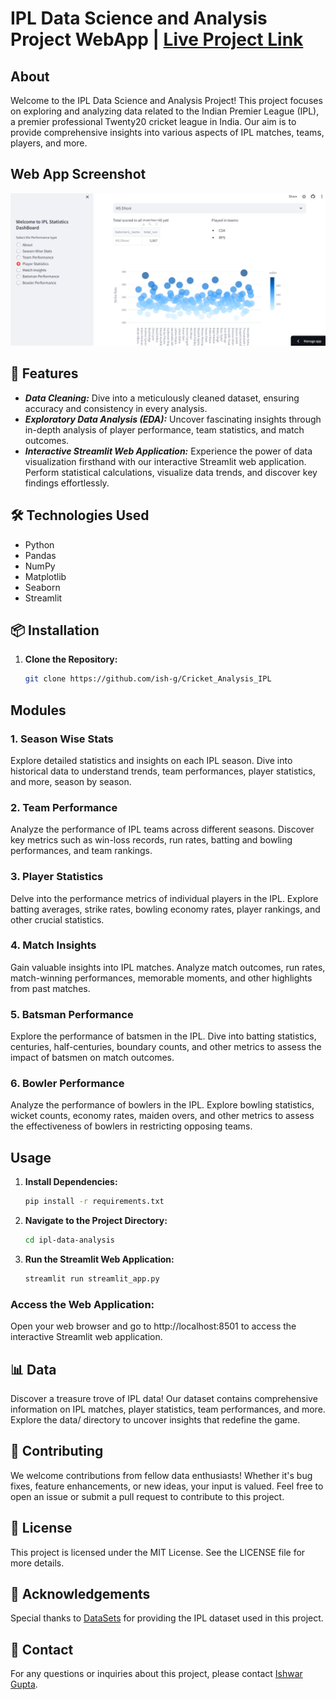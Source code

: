 # IPL Data Science and Analysis Project WebApp | [Live Project Link](https://cricketanalysisipl.streamlit.app/)

## About
Welcome to the IPL Data Science and Analysis Project! This project focuses on exploring and analyzing data related to the Indian Premier League (IPL), a premier professional Twenty20 cricket league in India. Our aim is to provide comprehensive insights into various aspects of IPL matches, teams, players, and more.

## Web App Screenshot
![Web App Screenshot](capture_webapp.png)

## 🚀 Features
- ***Data Cleaning:*** Dive into a meticulously cleaned dataset, ensuring accuracy and consistency in every analysis.
- ***Exploratory Data Analysis (EDA):*** Uncover fascinating insights through in-depth analysis of player performance, team statistics, and match outcomes.
- ***Interactive Streamlit Web Application:*** Experience the power of data visualization firsthand with our interactive Streamlit web application. Perform statistical calculations, visualize data trends, and discover key findings effortlessly.

## 🛠️ Technologies Used
- Python
- Pandas
- NumPy
- Matplotlib
- Seaborn
- Streamlit

## 📦 Installation
1. **Clone the Repository:** 
   ```bash
   git clone https://github.com/ish-g/Cricket_Analysis_IPL

## Modules

### 1. Season Wise Stats
Explore detailed statistics and insights on each IPL season. Dive into historical data to understand trends, team performances, player statistics, and more, season by season.

### 2. Team Performance
Analyze the performance of IPL teams across different seasons. Discover key metrics such as win-loss records, run rates, batting and bowling performances, and team rankings.

### 3. Player Statistics
Delve into the performance metrics of individual players in the IPL. Explore batting averages, strike rates, bowling economy rates, player rankings, and other crucial statistics.

### 4. Match Insights
Gain valuable insights into IPL matches. Analyze match outcomes, run rates, match-winning performances, memorable moments, and other highlights from past matches.

### 5. Batsman Performance
Explore the performance of batsmen in the IPL. Dive into batting statistics, centuries, half-centuries, boundary counts, and other metrics to assess the impact of batsmen on match outcomes.

### 6. Bowler Performance
Analyze the performance of bowlers in the IPL. Explore bowling statistics, wicket counts, economy rates, maiden overs, and other metrics to assess the effectiveness of bowlers in restricting opposing teams.

## Usage

1. **Install Dependencies:** 
   ```bash
   pip install -r requirements.txt

2. **Navigate to the Project Directory:** 
   ```bash
   cd ipl-data-analysis

3. **Run the Streamlit Web Application:** 
   ```bash
   streamlit run streamlit_app.py

### Access the Web Application:
Open your web browser and go to http://localhost:8501 to access the interactive Streamlit web application.

## 📊 Data
Discover a treasure trove of IPL data! Our dataset contains comprehensive information on IPL matches, player statistics, team performances, and more. Explore the data/ directory to uncover insights that redefine the game.

## 🤝 Contributing
We welcome contributions from fellow data enthusiasts! Whether it's bug fixes, feature enhancements, or new ideas, your input is valued. Feel free to open an issue or submit a pull request to contribute to this project.

## 📜 License
This project is licensed under the MIT License. See the LICENSE file for more details.

## 🙏 Acknowledgements
Special thanks to [DataSets](https://www.kaggle.com/datasets/patrickb1912/ipl-complete-dataset-20082020) for providing the IPL dataset used in this project.

## 📧 Contact
For any questions or inquiries about this project, please contact [Ishwar Gupta](mailto:ishwargupta4554@gmail.com).
